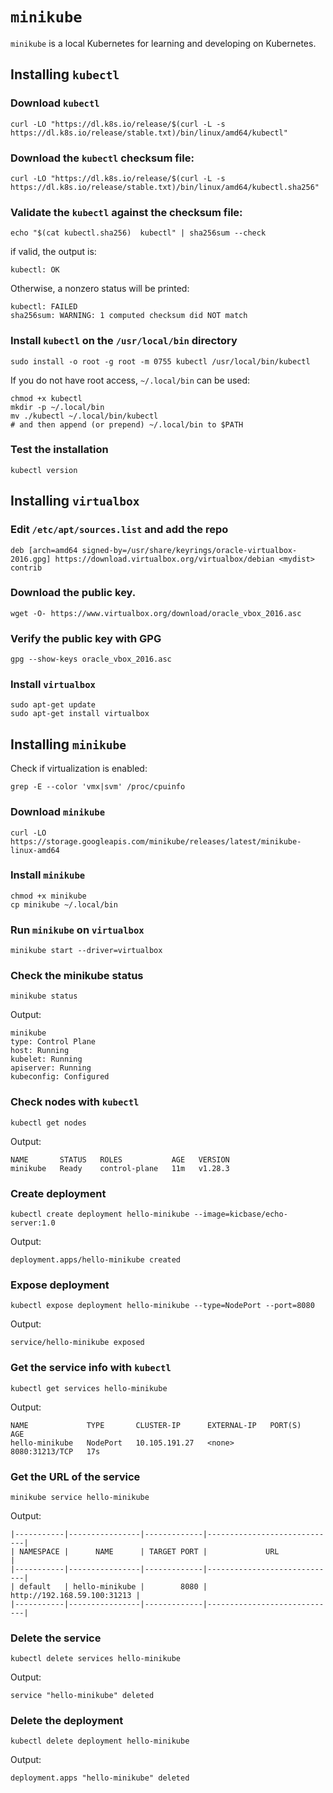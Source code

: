 # `minikube`

`minikube` is a local Kubernetes for learning and developing on Kubernetes.

## Installing `kubectl`
### Download `kubectl`
```shell
curl -LO "https://dl.k8s.io/release/$(curl -L -s https://dl.k8s.io/release/stable.txt)/bin/linux/amd64/kubectl"
```

### Download the `kubectl` checksum file:
```shell
curl -LO "https://dl.k8s.io/release/$(curl -L -s https://dl.k8s.io/release/stable.txt)/bin/linux/amd64/kubectl.sha256"
```

### Validate the `kubectl` against the checksum file:
```shell
echo "$(cat kubectl.sha256)  kubectl" | sha256sum --check
```

if valid, the output is:
```shell
kubectl: OK
```

Otherwise, a nonzero status will be printed:
```shell
kubectl: FAILED
sha256sum: WARNING: 1 computed checksum did NOT match
```

###  Install `kubectl` on the `/usr/local/bin` directory
```shell
sudo install -o root -g root -m 0755 kubectl /usr/local/bin/kubectl
```

If you do not have root access, `~/.local/bin` can be used:
```shell
chmod +x kubectl
mkdir -p ~/.local/bin
mv ./kubectl ~/.local/bin/kubectl
# and then append (or prepend) ~/.local/bin to $PATH
```

###  Test the installation
```shell
kubectl version
```

## Installing `virtualbox`

###  Edit `/etc/apt/sources.list` and add the repo
```shell
deb [arch=amd64 signed-by=/usr/share/keyrings/oracle-virtualbox-2016.gpg] https://download.virtualbox.org/virtualbox/debian <mydist> contrib
```

### Download the public key.
```shell
wget -O- https://www.virtualbox.org/download/oracle_vbox_2016.asc
```

### Verify the public key with GPG
```shell
gpg --show-keys oracle_vbox_2016.asc
```

### Install `virtualbox`
```shell
sudo apt-get update
sudo apt-get install virtualbox
```

## Installing `minikube`
Check if virtualization is enabled:
```shell
grep -E --color 'vmx|svm' /proc/cpuinfo
```

### Download `minikube`
```shell
curl -LO https://storage.googleapis.com/minikube/releases/latest/minikube-linux-amd64
```

### Install `minikube`
```shell
chmod +x minikube
cp minikube ~/.local/bin
```

### Run `minikube` on `virtualbox`
```shell
minikube start --driver=virtualbox
```

### Check the minikube status
```shell
minikube status
```
Output:
```text
minikube
type: Control Plane
host: Running
kubelet: Running
apiserver: Running
kubeconfig: Configured
```

### Check nodes with `kubectl`
```shell
kubectl get nodes
```
Output:
```text
NAME       STATUS   ROLES           AGE   VERSION
minikube   Ready    control-plane   11m   v1.28.3
```

### Create deployment
```shell
kubectl create deployment hello-minikube --image=kicbase/echo-server:1.0
```
Output:
```text
deployment.apps/hello-minikube created
```

### Expose deployment
```shell
kubectl expose deployment hello-minikube --type=NodePort --port=8080
```
Output:
```text
service/hello-minikube exposed
```

### Get the service info with `kubectl`
```shell
kubectl get services hello-minikube
```
Output:
```text
NAME             TYPE       CLUSTER-IP      EXTERNAL-IP   PORT(S)          AGE
hello-minikube   NodePort   10.105.191.27   <none>        8080:31213/TCP   17s
```

### Get the URL of the service
```shell
minikube service hello-minikube
```
Output:
```text
|-----------|----------------|-------------|-----------------------------|
| NAMESPACE |      NAME      | TARGET PORT |             URL             |
|-----------|----------------|-------------|-----------------------------|
| default   | hello-minikube |        8080 | http://192.168.59.100:31213 |
|-----------|----------------|-------------|-----------------------------|
```

### Delete the service
```shell
kubectl delete services hello-minikube
```
Output:
```text
service "hello-minikube" deleted
```

### Delete the deployment
```shell
kubectl delete deployment hello-minikube
```
Output:
```text
deployment.apps "hello-minikube" deleted
```